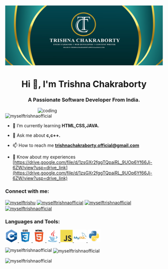 ![logo](https://github.com/Myselftrishnaofficial/Myselftrishnaofficial/blob/main/COVER%20PAGE-2.png)
<h1 align="center">Hi 👋, I'm Trishna Chakraborty</h1>
<h3 align="center">A Passionate Software Developer From India.</h3>
<img align="right" alt="coding" width="400"src="https://camo.githubusercontent.com/f8561052d5519d5b219d3d02cdf56d0969d2cdab435e6739ba6b7cb26866f5fe/68747470733a2f2f6d69722d73332d63646e2d63662e626568616e63652e6e65742f70726f6a6563745f6d6f64756c65732f646973702f3630313031343131363737303437352e363036386265666634363430612e676966">
<p align="left"> <img src="https://komarev.com/ghpvc/?username=myselftrishnaofficial&label=Profile%20views&color=0e75b6&style=flat" alt="myselftrishnaofficial" /> </p>

- 🌱 I’m currently learning **HTML,CSS,JAVA.**

- 💬 Ask me about **c,c++.**

- 📫 How to reach me **trishnachakraborty.official@gmail.com**

- 📄 Know about my experiences [https://drive.google.com/file/d/1zsGXr2fggTQpaiRL_9UOp6Yf66Jj-6ZW/view?usp=drive_link](https://drive.google.com/file/d/1zsGXr2fggTQpaiRL_9UOp6Yf66Jj-6ZW/view?usp=drive_link)

<h3 align="left">Connect with me:</h3>
<p align="left">
<a href="https://twitter.com/myselftrishu" target="blank"><img align="center" src="https://raw.githubusercontent.com/rahuldkjain/github-profile-readme-generator/master/src/images/icons/Social/twitter.svg" alt="myselftrishu" height="30" width="40" /></a>
<a href="https://linkedin.com/in/myselftrishnaofficial" target="blank"><img align="center" src="https://raw.githubusercontent.com/rahuldkjain/github-profile-readme-generator/master/src/images/icons/Social/linked-in-alt.svg" alt="myselftrishnaofficial" height="30" width="40" /></a>
<a href="https://fb.com/myselftrishnaofficial" target="blank"><img align="center" src="https://raw.githubusercontent.com/rahuldkjain/github-profile-readme-generator/master/src/images/icons/Social/facebook.svg" alt="myselftrishnaofficial" height="30" width="40" /></a>
<a href="https://instagram.com/myselftrishnaofficial" target="blank"><img align="center" src="https://raw.githubusercontent.com/rahuldkjain/github-profile-readme-generator/master/src/images/icons/Social/instagram.svg" alt="myselftrishnaofficial" height="30" width="40" /></a>
</p>

<h3 align="left">Languages and Tools:</h3>
<p align="left"> <a href="https://www.w3schools.com/cpp/" target="_blank" rel="noreferrer"> <img src="https://raw.githubusercontent.com/devicons/devicon/master/icons/cplusplus/cplusplus-original.svg" alt="cplusplus" width="40" height="40"/> </a> <a href="https://www.w3schools.com/css/" target="_blank" rel="noreferrer"> <img src="https://raw.githubusercontent.com/devicons/devicon/master/icons/css3/css3-original-wordmark.svg" alt="css3" width="40" height="40"/> </a> <a href="https://www.w3.org/html/" target="_blank" rel="noreferrer"> <img src="https://raw.githubusercontent.com/devicons/devicon/master/icons/html5/html5-original-wordmark.svg" alt="html5" width="40" height="40"/> </a> <a href="https://www.java.com" target="_blank" rel="noreferrer"> <img src="https://raw.githubusercontent.com/devicons/devicon/master/icons/java/java-original.svg" alt="java" width="40" height="40"/> </a> <a href="https://developer.mozilla.org/en-US/docs/Web/JavaScript" target="_blank" rel="noreferrer"> <img src="https://raw.githubusercontent.com/devicons/devicon/master/icons/javascript/javascript-original.svg" alt="javascript" width="40" height="40"/> </a> <a href="https://www.mysql.com/" target="_blank" rel="noreferrer"> <img src="https://raw.githubusercontent.com/devicons/devicon/master/icons/mysql/mysql-original-wordmark.svg" alt="mysql" width="40" height="40"/> </a> <a href="https://www.python.org" target="_blank" rel="noreferrer"> <img src="https://raw.githubusercontent.com/devicons/devicon/master/icons/python/python-original.svg" alt="python" width="40" height="40"/> </a> </p>

<p><img align="left" src="https://github-readme-stats.vercel.app/api/top-langs?username=myselftrishnaofficial&show_icons=true&locale=en&layout=compact" alt="myselftrishnaofficial" /></p>

<p>&nbsp;<img align="center" src="https://github-readme-stats.vercel.app/api?username=myselftrishnaofficial&show_icons=true&locale=en" alt="myselftrishnaofficial" /></p>

<p><img align="center" src="https://github-readme-streak-stats.herokuapp.com/?user=myselftrishnaofficial&" alt="myselftrishnaofficial" /></p>
